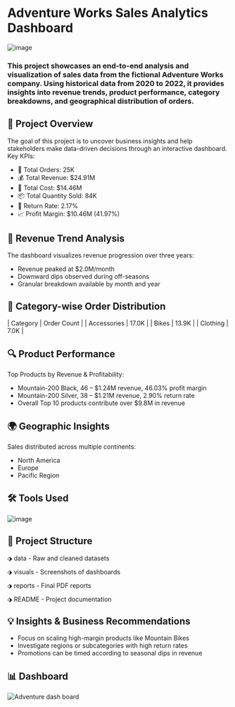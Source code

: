 #  Adventure Works Sales Analytics Dashboard

![image](https://github.com/user-attachments/assets/1b6be763-4a10-4e43-8ec7-693863ddad16)

### This project showcases an end-to-end analysis and visualization of sales data from the fictional Adventure Works company. Using historical data from 2020 to 2022, it provides insights into revenue trends, product performance, category breakdowns, and geographical distribution of orders.

## 📌 Project Overview

The goal of this project is to uncover business insights and help stakeholders make data-driven decisions through an interactive dashboard.
Key KPIs:
- 🛒 Total Orders: 25K
- 💰 Total Revenue: $24.91M
- 🧾 Total Cost: $14.46M
- 📦 Total Quantity Sold: 84K
- 🔄 Return Rate: 2.17%
- 📈 Profit Margin: $10.46M (41.97%)
  

## 📅 Revenue Trend Analysis

The dashboard visualizes revenue progression over three years:
- Revenue peaked at $2.0M/month
- Downward dips observed during off-seasons
- Granular breakdown available by month and year
  

## 🧮 Category-wise Order Distribution

| Category | Order Count | 
| Accessories | 17.0K | 
| Bikes | 13.9K | 
| Clothing | 7.0K | 


## 🔍 Product Performance

Top Products by Revenue & Profitability:
- Mountain-200 Black, 46 – $1.24M revenue, 46.03% profit margin
- Mountain-200 Silver, 38 – $1.21M revenue, 2.90% return rate
- Overall Top 10 products contribute over $9.8M in revenue
  
  
## 🌍 Geographic Insights

Sales distributed across multiple continents:
- North America
- Europe
- Pacific Region
  

## 🛠️ Tools Used

![image](https://github.com/user-attachments/assets/593e0e99-9e79-4d04-84bc-fdef644254d5)
 

## 📁 Project Structure

⬗ data - Raw and cleaned datasets

⬗ visuals - Screenshots of dashboards

⬗ reports - Final PDF reports 

⬗ README - Project documentation


## 💡 Insights & Business Recommendations

- Focus on scaling high-margin products like Mountain Bikes
- Investigate regions or subcategories with high return rates
- Promotions can be timed according to seasonal dips in revenue


## 📊 Dashboard

![Adventure dash board](https://github.com/user-attachments/assets/d174d631-28d9-4e8a-9e4a-f5e038a27459)
